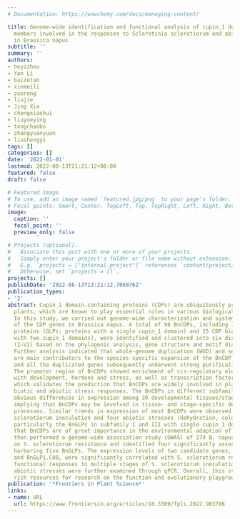 ```yaml
---
# Documentation: https://wowchemy.com/docs/managing-content/

title: Genome-wide identification and functional analysis of cupin_1 domain-containing
  members involved in the responses to Sclerotinia sclerotiorum and abiotic stress
  in Brassica napus
subtitle: ''
summary: ''
authors:
- heyizhou
- Yan Li
- baizetao
- xiemeili
- zuorong
- liujie
- Jing Xia
- chengxiaohui
- liuyueying
- tongchaobo
- zhangyuanyuan
- liushengyi
tags: []
categories: []
date: '2022-01-01'
lastmod: 2022-08-13T21:21:12+08:00
featured: false
draft: false

# Featured image
# To use, add an image named `featured.jpg/png` to your page's folder.
# Focal points: Smart, Center, TopLeft, Top, TopRight, Left, Right, BottomLeft, Bottom, BottomRight.
image:
  caption: ''
  focal_point: ''
  preview_only: false

# Projects (optional).
#   Associate this post with one or more of your projects.
#   Simply enter your project's folder or file name without extension.
#   E.g. `projects = ["internal-project"]` references `content/project/deep-learning/index.md`.
#   Otherwise, set `projects = []`.
projects: []
publishDate: '2022-08-13T13:21:12.706876Z'
publication_types:
- '2'
abstract: Cupin_1 domain-containing proteins (CDPs) are ubiquitously present in higher
  plants, which are known to play essential roles in various biological processes.
  In this study, we carried out genome-wide characterization and systematic investigation
  of the CDP genes in Brassica napus. A total of 96 BnCDPs, including 71 germin-like
  proteins (GLPs; proteins with a single cupin_1 domain) and 25 CDP bicupins (proteins
  with two cupin_1 domains), were identified and clustered into six distinct subfamilies
  (I–VI) based on the phylogenic analysis, gene structure and motif distribution.
  Further analysis indicated that whole-genome duplication (WGD) and segmental duplication
  are main contributors to the species-specific expansion of the BnCDP gene family,
  and all the duplicated genes subsequently underwent strong purification selection.
  The promoter region of BnCDPs showed enrichment of cis-regulatory elements associated
  with development, hormone and stress, as well as transcription factor binding sites,
  which validates the prediction that BnCDPs are widely involved in plant growth and
  biotic and abiotic stress responses. The BnCDPs in different subfamilies exhibited
  obvious differences in expression among 30 developmental tissues/stages of B. napus,
  implying that BnCDPs may be involved in tissue- and stage-specific developmental
  processes. Similar trends in expression of most BnCDPs were observed under Sclerotinia
  sclerotiorum inoculation and four abiotic stresses (dehydration, cold, ABA and salinity),
  particularly the BnGLPs in subfamily I and III with single cupin_1 domain, revealing
  that BnCDPs are of great importance in the environmental adaption of B. napus. We
  then performed a genome-wide association study (GWAS) of 274 B. napus core germplasms
  on S. sclerotiorum resistance and identified four significantly associated loci
  harboring five BnGLPs. The expression levels of two candidate genes, BnGLP1.A08
  and BnGLP1.C08, were significantly correlated with S. sclerotiorum resistance. Their
  functional responses to multiple stages of S. sclerotiorum inoculation and four
  abiotic stresses were further examined through qPCR. Overall, this study provides
  rich resources for research on the function and evolutionary playground of CDP genes.
publication: '*Frontiers in Plant Science*'
links:
- name: URL
  url: https://www.frontiersin.org/articles/10.3389/fpls.2022.983786
---
```

